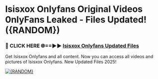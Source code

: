 # Isisxox Onlyfans Original Videos 0nlyFans Leaked - Files Updated! ({RANDOM})

<h3>🔴 CLICK HERE 🌐==►► <a href="https://betterlinks.top/A2PfLJ" rel="nofollow">Isisxox Onlyfans Updated Files</a></h3>

Get Isisxox Onlyfans and all content. Now you can access all videos and pictures of Isisxox Onlyfans. New Updated Files 2025!

[![{RANDOM}](https://i.imgur.com/ppqm5kG.gif)](https://betterlinks.top/A2PfLJ)